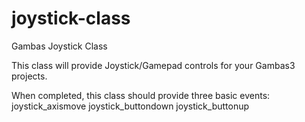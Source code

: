 # joystick-class
Gambas Joystick Class

This class will provide Joystick/Gamepad controls for your Gambas3 projects.

When completed, this class should provide three basic events:
  joystick_axismove
  joystick_buttondown
  joystick_buttonup

